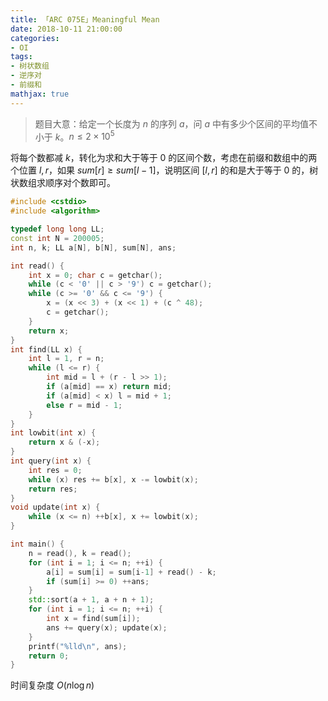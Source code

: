 ```yaml
---
title: 「ARC 075E」Meaningful Mean
date: 2018-10-11 21:00:00
categories:
- OI
tags:
- 树状数组
- 逆序对
- 前缀和
mathjax: true
---
```


> 题目大意：给定一个长度为 $n$ 的序列 $a$，问 $a$ 中有多少个区间的平均值不小于 $k$。$n \leq 2 \times 10^5$

将每个数都减 $k$，转化为求和大于等于 $0$ 的区间个数，考虑在前缀和数组中的两个位置 $l,r$，如果 $sum[r] \geq sum[l-1]$，说明区间 $[l,r]$ 的和是大于等于 $0$ 的，树状数组求顺序对个数即可。

```c++
#include <cstdio>
#include <algorithm>

typedef long long LL;
const int N = 200005;
int n, k; LL a[N], b[N], sum[N], ans;

int read() {
    int x = 0; char c = getchar();
    while (c < '0' || c > '9') c = getchar();
    while (c >= '0' && c <= '9') {
        x = (x << 3) + (x << 1) + (c ^ 48);
        c = getchar();
    }
    return x;
}
int find(LL x) {
    int l = 1, r = n;
    while (l <= r) {
        int mid = l + (r - l >> 1);
        if (a[mid] == x) return mid;
        if (a[mid] < x) l = mid + 1;
        else r = mid - 1;
    }
}
int lowbit(int x) {
    return x & (-x);
}
int query(int x) {
    int res = 0;
    while (x) res += b[x], x -= lowbit(x);
    return res;
}
void update(int x) {
    while (x <= n) ++b[x], x += lowbit(x);
}

int main() {
    n = read(), k = read();
    for (int i = 1; i <= n; ++i) {
        a[i] = sum[i] = sum[i-1] + read() - k;
        if (sum[i] >= 0) ++ans;
    }
    std::sort(a + 1, a + n + 1);
    for (int i = 1; i <= n; ++i) {
        int x = find(sum[i]);
        ans += query(x); update(x);
    }
    printf("%lld\n", ans);
    return 0;
}
```

时间复杂度 $O(n \log n)$
